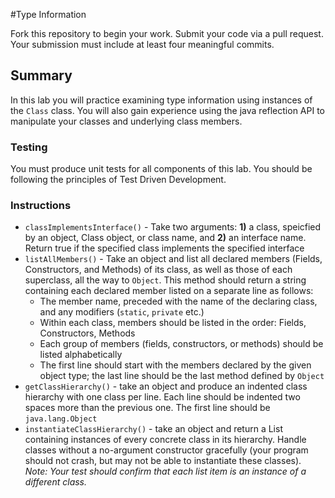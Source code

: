 #Type Information

Fork this repository to begin your work. Submit your code via a pull request. Your submission must include at least four meaningful commits.

## Summary

In this lab you will practice examining type information using instances of the `Class` class. You will also gain experience using the java reflection API to manipulate your classes and underlying class members.

### Testing

You must produce unit tests for all components of this lab. You should be following the principles of Test Driven Development.


### Instructions

- `classImplementsInterface()` - Take two arguments: **1)** a class, speicfied by an object, Class object, or class name, and **2)** an interface name. Return true if the specified class implements the specified interface
- `listAllMembers()` - Take an object and list all declared members (Fields, Constructors, and Methods) of its class, as well as those of each superclass, all the way to `Object`. This method should return a string containing each declared member listed on a separate line as follows:
  - The member name, preceded with the name of the declaring class, and any modifiers (`static`, `private` etc.)
  - Within each class, members should be listed in the order: Fields, Constructors, Methods
  - Each group of members (fields, constructors, or methods) should be listed alphabetically
  - The first line should start with the members declared by the given object type; the last line should be the last method defined by `Object`
- `getClassHierarchy()` - take an object and produce an indented class hierarchy with one class per line. Each line should be indented two spaces more than the previous one. The first line should be `java.lang.Object`
- `instantiateClassHierarchy()` - take an object and return a List containing instances of every concrete class in its hierarchy. Handle classes without a no-argument constructor gracefully (your program should not crash, but may not be able to instantiate these classes). *Note: Your test should confirm that each list item is an instance of a different class.*

